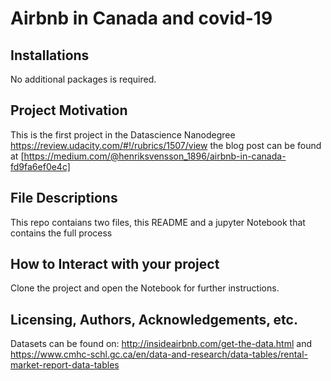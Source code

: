 # Airbnb in Canada and covid-19

## Installations

No additional packages is required.

## Project Motivation

This is the first project in the Datascience Nanodegree
https://review.udacity.com/#!/rubrics/1507/view
the blog post can be found at [https://medium.com/@henriksvensson_1896/airbnb-in-canada-fd9fa6ef0e4c]

## File Descriptions

This repo contaians two files, this README and a jupyter Notebook that contains the full process

## How to Interact with your project

Clone the project and open the Notebook for further instructions.

## Licensing, Authors, Acknowledgements, etc.

Datasets can be found on: http://insideairbnb.com/get-the-data.html
and https://www.cmhc-schl.gc.ca/en/data-and-research/data-tables/rental-market-report-data-tables





